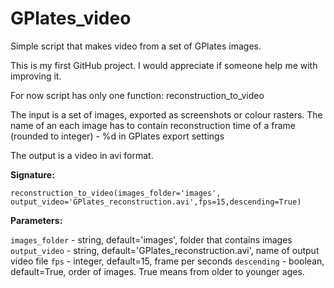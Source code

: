 # GPlates_video
Simple script that makes video from a set of GPlates images.

This is my first GitHub project. I would appreciate if someone help me with improving it.

For now script has only one function:
    reconstruction_to_video

The input is a set of images, exported as screenshots or colour rasters. The name of an each image has to contain reconstruction time of a frame (rounded to integer) - %d in GPlates export settings

The output is a video in avi format. 

**Signature:** 

```
reconstruction_to_video(images_folder='images', output_video='GPlates_reconstruction.avi',fps=15,descending=True)
```

**Parameters:**
    
`images_folder` - string, default='images', folder that contains images
`output_video` - string, default='GPlates_reconstruction.avi', name of output video file
`fps` - integer, default=15, frame per seconds
`descending`  - boolean, default=True,  order of images. True means from older to younger ages.
